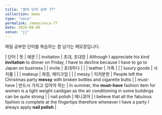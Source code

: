 ```yaml
---
title: "영어 단어 공부 77"
collection: memo
type: "voca"
permalink: /memo/voca-77
date: 2020-08-09
venue: "jj"
---
```


매일 공부한 단어를 복습하는 겸 남기는 메모장입니다.

| 단어 | 뜻 | 예문 |
| invitation | 초대, 초대장 | Although I appreciate his kind **invitation** to dinner on Friday, I have to decline because I have to go to Japan on business |
| invite | 초대하다 |  |
| leather | 가죽 |  |
| luxury goods | 사치품 |  |
| makeup | 화장, 메이크업 |  |
| messy | 지저분한 | People left the Christmas party **messy** with broken bottles and cigarette butts |
| must-have | 반드시 가지고 있어야 하는 | In summer, the **must-have** fashion item for women is a light weight cardigan as the air conditioning in some buildings can be quite strong |
| nail polish | 매니큐어 | I believe that all the fabulous fashion is complete at the fingertips therefore whenever I have a party I always apply **nail polish** |


























